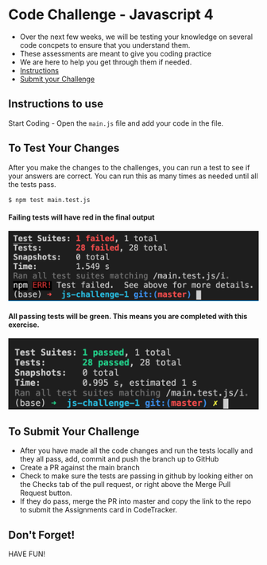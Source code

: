 # Code Challenge - Javascript 4

- Over the next few weeks, we will be testing your knowledge on several code concpets to ensure that you understand them.
- These assessments are meant to give you coding practice
- We are here to help you get through them if needed.
- [Instructions](#instructions-to-use)
- [Submit your Challenge](#to-submit-your-challenge)

## Instructions to use

Start Coding - Open the `main.js` file and add your code in the file.

## To Test Your Changes
After you make the changes to the challenges, you can run a test to see if your answers are correct. You can run this as many times as needed until all the tests pass.

```
$ npm test main.test.js
```

#### Failing tests will have red in the final output
![failing](./images/failing-tests.png)

#### All passing tests will be green. This means you are completed with this exercise.
![passing](./images/passing-tests.png)

## To Submit Your Challenge

- After you have made all the code changes and run the tests locally and they all pass, add, commit and push the branch up to GitHub
- Create a PR against the main branch
- Check to make sure the tests are passing in github by looking either on the Checks tab of the pull request, or right above the Merge Pull Request button.
- If they do pass, merge the PR into master and copy the link to the repo to submit the Assignments card in CodeTracker.

## Don't Forget!

HAVE FUN!
